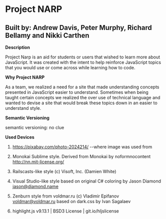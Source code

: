 # Project NARP
## Built by: Andrew Davis, Peter Murphy, Richard Bellamy and Nikki Carthen

**Description**

Project Narp is an aid for students or users that wished to learn more about JavaScript. It was created with the intent to help reinforce JavaScript topics that you would use or come across while learning how to code. 

**Why Project NARP**

As a team, we realized a need for a site that made understanding concepts presented in JavaScript easier to understand. Sometimes when being taught certain concepts we realized the over use of technical language and wanted to devise a site that would break these topics down in an easier to understand style. 

**Semantic Versioning**

semantic versioning: no clue

**Used Devices**

1. https://pixabay.com/photo-2024214/ --where image was used from

2. Monokai Sublime style. Derived from Monokai by noformnocontent http://nn.mit-license.org/

3. Railscasts-like style (c) Visoft, Inc. (Damien White)

4. Visual Studio-like style based on original C# coloring by Jason Diamond <jason@diamond.name>

5. Zenburn style from voldmar.ru (c) Vladimir Epifanov <voldmar@voldmar.ru> based on dark.css by Ivan Sagalaev

6. highlight.js v9.13.1 | BSD3 License | git.io/hljslicense
